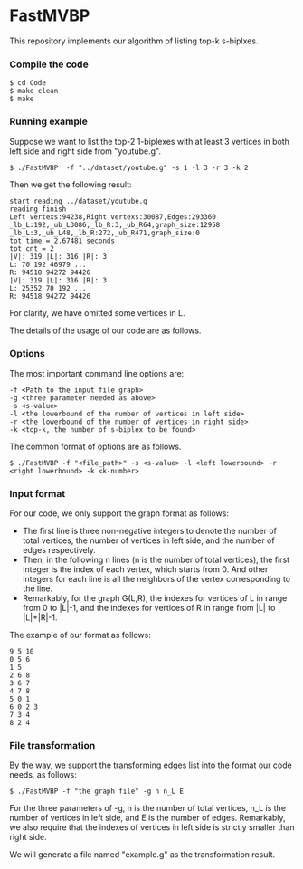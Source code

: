 # **FastMVBP**

This repository implements  our algorithm of listing top-k s-biplxes.

### Compile the code

```
$ cd Code
$ make clean
$ make
```

### Running example

Suppose we want to list the top-2 1-biplexes with at least 3 vertices in both left side and right side from "youtube.g".

```
$ ./FastMVBP  -f "../dataset/youtube.g" -s 1 -l 3 -r 3 -k 2
```

Then we get the following result:

```
start reading ../dataset/youtube.g
reading finish
Left vertexs:94238,Right vertexs:30087,Edges:293360
_lb_L:192,_ub_L3086,_lb_R:3,_ub_R64,graph_size:12958
_lb_L:3,_ub_L48,_lb_R:272,_ub_R471,graph_size:0
tot time = 2.67481 seconds
tot cnt = 2
|V|: 319 |L|: 316 |R|: 3
L: 70 192 46979 ...
R: 94518 94272 94426 
|V|: 319 |L|: 316 |R|: 3
L: 25352 70 192 ...
R: 94518 94272 94426 
```

For clarity, we have omitted some vertices in L.

The details of the usage of our code are as follows.

### Options

The most important command line options are:

```
-f <Path to the input file graph>
-g <three parameter needed as above>
-s <s-value>
-l <the lowerbound of the number of vertices in left side>
-r <the lowerbound of the number of vertices in right side>
-k <top-k, the number of s-biplex to be found>
```

The common format of options are as follows.

```
$ ./FastMVBP -f "<file_path>" -s <s-value> -l <left lowerbound> -r <right lowerbound> -k <k-number>
```

### Input format

For our code, we only support the graph format as follows:

- The first line is three non-negative integers to denote the number of total vertices, the number of  vertices in left side, and the number of edges respectively.
- Then, in the following n lines (n is the number of total vertices), the first integer is the index of each vertex, which starts from 0. And other integers for each line is all the neighbors of the  vertex corresponding to the line.
- Remarkably, for the graph G(L,R), the indexes for vertices of L in range from 0 to |L|-1, and the indexes for vertices of R in range from |L| to |L|+|R|-1.

The example of our format as follows:

```
9 5 10
0 5 6
1 5
2 6 8
3 6 7
4 7 8
5 0 1
6 0 2 3
7 3 4
8 2 4
```

### File transformation

By the way, we support the transforming edges list into the format our code needs, as follows:

```
$ ./FastMVBP -f "the graph file" -g n n_L E
```

For the three parameters of -g, n is the number of total vertices, n_L is the number of vertices in left side, and E is the number of edges. Remarkably, we also require that the indexes of vertices in left side is strictly smaller than right side.

We will generate a file named "example.g" as the transformation result.